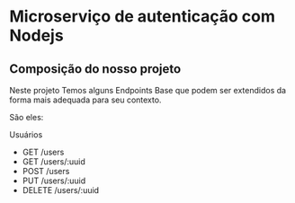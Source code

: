 # Microserviço de autenticação com Nodejs

## Composição do nosso projeto
Neste projeto Temos alguns Endpoints Base que podem ser extendidos da forma mais adequada para seu contexto.

São eles:

Usuários
* GET /users
* GET /users/:uuid
* POST /users
* PUT /users/:uuid
* DELETE /users/:uuid
